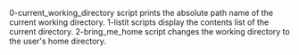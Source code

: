 0-current_working_directory script prints the absolute path name of the current working directory.
1-listit scripts display the contents list of the current directory.
2-bring_me_home script changes the working directory to the user's home directory.
